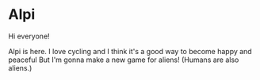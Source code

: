 # Alpi

Hi everyone!

Alpi is here. I love cycling and I think it's a good way to become happy and peaceful
But I'm gonna make a new game for aliens! (Humans are also aliens.)

